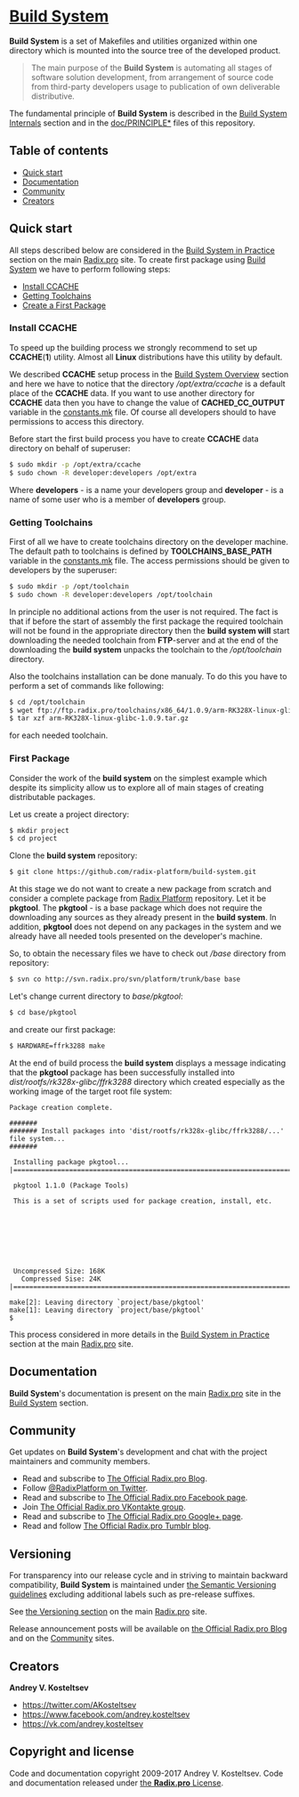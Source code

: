
# [Build System](https://radix.pro/build-system/)

**Build System** is a set of Makefiles and utilities organized within one directory which is mounted
into the source tree of the developed product.

> The main purpose of the **Build System** is automating all stages of software solution development,
> from arrangement of source code from third-party developers usage to publication of own deliverable
> distributive.

The fundamental principle of **Build System** is described in the
[Build System Internals](https://radix.pro/build-system/internals/#fundamental_principle) section and
in the [doc/PRINCIPLE*](doc/PRINCIPLE.md) files of this repository.


## Table of contents

* [Quick start](#user-content-quick-start)
* [Documentation](#user-content-documentation)
* [Community](#user-content-community)
* [Creators](#user-content-creators)


## Quick start

All steps described below are considered in the [Build System in Practice](https://radix.pro/build-system/practice/)
section on the main [Radix.pro](https://radix.pro) site. To create first package using
[Build System](https://radix.pro/build-system/) we have to perform following steps:

* [Install CCACHE](#user-content-install-ccache)
* [Getting Toolchains](#user-content-getting-toolchains)
* [Create a First Package](#user-content-first-package)


### Install CCACHE

To speed up the building process we strongly recommend to set up **CCACHE**(**1**) utility. Almost all **Linux**
distributions have this utility by default.

We described **CCACHE** setup process in the [Build System Overview](https://radix.pro/build-system/overview/#ccache)
section and here we have to notice that the directory */opt/extra/ccache* is a default place of the **CCACHE** data.
If you want to use another directory for **CCACHE** data then you have to change the value of **CACHED_CC_OUTPUT**
variable in the [constants.mk](constants.mk) file. Of course all developers should to have permissions to access
this directory.

Before start the first build process you have to create **CCACHE** data directory on behalf of superuser:

```Bash
$ sudo mkdir -p /opt/extra/ccache
$ sudo chown -R developer:developers /opt/extra
```

Where **developers** - is a name your developers group and **developer** - is a name of some user who is
a member of **developers** group.


### Getting Toolchains

First of all we have to create toolchains directory on the developer machine. The default path to toolchains
is defined by **TOOLCHAINS_BASE_PATH** variable in the [constants.mk](constants.mk) file. The access permissions
should be given to developers by the superuser:

```Bash
$ sudo mkdir -p /opt/toolchain
$ sudo chown -R developer:developers /opt/toolchain
```

In principle no additional actions from the user is not required. The fact is that if before the start
of assembly the first package the required toolchain will not be found in the appropriate directory then
the **build system will** start downloading the needed toolchain from **FTP**-server and at the end of the
downloading the **build system** unpacks the toolchain to the */opt/toolchain*  directory.

Also the toolchains installation can be done manualy. To do this you have to perform a set of commands
like following:

```Bash
$ cd /opt/toolchain
$ wget ftp://ftp.radix.pro/toolchains/x86_64/1.0.9/arm-RK328X-linux-glibc-1.0.9.tar.gz
$ tar xzf arm-RK328X-linux-glibc-1.0.9.tar.gz
```

for each needed toolchain.


### First Package

Consider the work of the **build system** on the simplest example which despite its simplicity allow us
to explore all of main stages of creating distributable packages.

Let us create a project directory:

```Bash
$ mkdir project
$ cd project
```

Clone the **build system** repository:

```Bash
$ git clone https://github.com/radix-platform/build-system.git
```

At this stage we do not want to create a new package from scratch and consider a complete package from
[Radix Platform](http://svn.radix.pro/wsvn/platform/) repository. Let it be **pkgtool**. The **pkgtool** -
is a base package which does not require the downloading any sources as they already present in the
**build system**. In addition, **pkgtool** does not depend on any packages in the system and we
already have all needed tools presented on the developer's machine.

So, to obtain the necessary files we have to check out */base* directory from repository:

```Bash
$ svn co http://svn.radix.pro/svn/platform/trunk/base base
```

Let's change current directory to *base/pkgtool*:

```Bash
$ cd base/pkgtool
```

and create our first package:


```Bash
$ HARDWARE=ffrk3288 make
```

At the end of build process the **build system** displays a message indicating that the **pkgtool** package
has been successfully installed into *dist/rootfs/rk328x-glibc/ffrk3288* directory which created especially
as the working image of the target root file system:

```
Package creation complete.

#######
####### Install packages into 'dist/rootfs/rk328x-glibc/ffrk3288/...' file system...
#######

 Installing package pkgtool... 
|======================================================================|

 pkgtool 1.1.0 (Package Tools)
 
 This is a set of scripts used for package creation, install, etc.
 
 
 
 
 
 
 
 
 Uncompressed Size: 168K
   Compressed Sise: 24K
|======================================================================|

make[2]: Leaving directory `project/base/pkgtool'
make[1]: Leaving directory `project/base/pkgtool'
$
```

This process considered in more details in the [Build System in Practice](https://radix.pro/build-system/practice/#first_package)
section at the main [Radix.pro](https://radix.pro/) site.


## Documentation

**Build System**'s documentation is present on the main [Radix.pro](https://radix.pro) site
in the [Build System](https://radix.pro/build-system) section.


## Community

Get updates on **Build System**'s development and chat with the project maintainers and community members.

* Read and subscribe to [The Official Radix.pro Blog](https://blog.radix.pro).
* Follow [@RadixPlatform on Twitter](https://twitter.com/RadixPlatform).
* Read and subscribe to [The Official Radix.pro Facebook page](https://www.facebook.com/RadixPlatform).
* Join [The Official Radix.pro VKontakte group](https://vk.com/radixplatform).
* Read and subscribe to [The Official Radix.pro Google+ page](https://plus.google.com/104378627275746652509).
* Read and follow [The Official Radix.pro Tumblr blog](https://radix-platform.tumblr.com).


## Versioning

For transparency into our release cycle and in striving to maintain backward compatibility,
**Build System** is maintained under [the Semantic Versioning guidelines](http://semver.org/)
excluding additional labels such as pre-release suffixes. 

See [the Versioning section](https://radix.pro/build-system/overview/#versioning) on the main
[Radix.pro](https://radix.pro) site.

Release announcement posts will be available on [the Official Radix.pro Blog](https://blog.radix.pro) and
on the [Community](#user-content-community) sites.


## Creators

**Andrey V. Kosteltsev**

* <https://twitter.com/AKosteltsev>
* <https://www.facebook.com/andrey.kosteltsev>
* <https://vk.com/andrey.kosteltsev>


## Copyright and license

Code and documentation copyright 2009-2017 Andrey V. Kosteltsev.
Code and documentation released under [the **Radix.pro** License](LICENSE).
